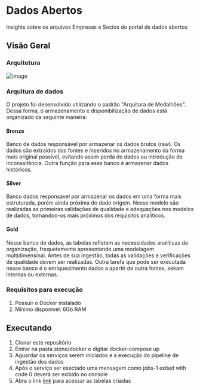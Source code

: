 # Dados Abertos

Insights sobre os arquivos Empresas e Socios do portal de dados abertos

## Visão Geral

### Arquitetura

![image](https://github.com/aclaraujo/stone/assets/45980136/98a50ad1-4dcc-43ad-9933-72e27861b10b)

### Arquitura de dados
O projeto foi desenvolvido utilizando o padrão "Arquitura de Medalhões". Dessa forma, o armazenamento e disponibilização de dados está organizado da seguinte maneira:

#### Bronze
Banco de dados responsável por armazenar os dados brutos (raw). Os dados são extraídos das fontes e inseridos no armazenamento da forma mais original possível, evitando assim perda de dados ou introdução de inconssitência. Outra função para esse banco é armazenar dados históricos.

#### Silver
Banco dados responsável por armazenar os dados em uma forma mais estruturada, porém ainda próxima do dado origem. Nesse modelo são realizadas as primeiras validações de qualidade e adequações nos modelos de dados, tornandoo-os mais próximos dos requisitos analíticos.

#### Gold
Nesse banco de dados, as tabelas refletem as necessidades analíticas da organização, frequetemente apresentando uma modelagem multidimensinal. Antes de sua ingestão, todas as validações e verificações de qualidade devem ser realizadas. Outra tarefa que pode ser executada nesse banco é o enriquecimento dados a apartir de outra fontes, sekam internas ou externas.


### Requisitos para execução
1. Possuir o Docker instalado
2. Mínimo disponível: 6Gb RAM

## Executando
1. Clonar este repositório
2. Entrar na pasta stone/docker e digitar docker-compose up
3. Aguardar os serviços serem iniciados e a execução do pipeline de ingestão dos dados
4. Após o serviço ser exectado uma mensagem como jobs-1 exited with code 0 deverá ser exibido no console
5. Abra o link [link](http://localhost8081) para acessar as tabelas criadas
